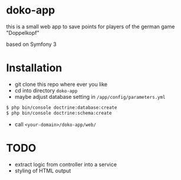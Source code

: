 doko-app
========

this is a small web app to save points for players of the german game "Doppelkopf"

based on Symfony 3

# Installation

- git clone this repo where ever you like
- cd into directory `doko-app`
- maybe adjust database setting in `/app/config/parameters.yml`
```sh
$ php bin/console doctrine:database:create
$ php bin/console doctrine:schema:create
```
- call `<your-domain>/doko-app/web/`

# TODO

- extract logic from controller into a service
- styling of HTML output